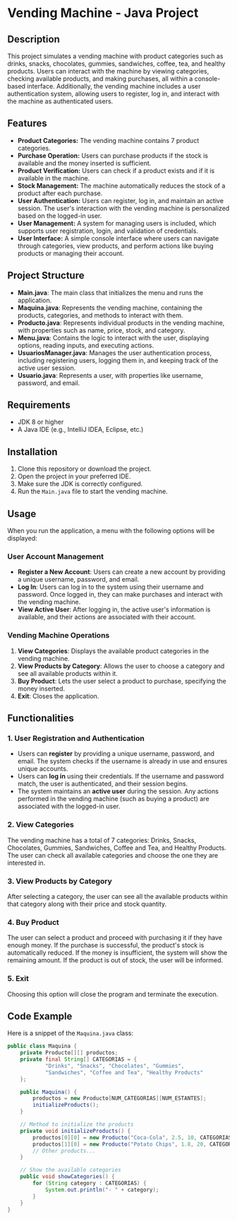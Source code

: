 # Vending Machine - Java Project

## Description

This project simulates a vending machine with product categories such as drinks, snacks, chocolates, gummies, sandwiches, coffee, tea, and healthy products. Users can interact with the machine by viewing categories, checking available products, and making purchases, all within a console-based interface. Additionally, the vending machine includes a user authentication system, allowing users to register, log in, and interact with the machine as authenticated users.

## Features

- **Product Categories:** The vending machine contains 7 product categories.
- **Purchase Operation:** Users can purchase products if the stock is available and the money inserted is sufficient.
- **Product Verification:** Users can check if a product exists and if it is available in the machine.
- **Stock Management:** The machine automatically reduces the stock of a product after each purchase.
- **User Authentication:** Users can register, log in, and maintain an active session. The user's interaction with the vending machine is personalized based on the logged-in user.
- **User Management:** A system for managing users is included, which supports user registration, login, and validation of credentials.
- **User Interface:** A simple console interface where users can navigate through categories, view products, and perform actions like buying products or managing their account.

## Project Structure

- **Main.java**: The main class that initializes the menu and runs the application.
- **Maquina.java**: Represents the vending machine, containing the products, categories, and methods to interact with them.
- **Producto.java**: Represents individual products in the vending machine, with properties such as name, price, stock, and category.
- **Menu.java**: Contains the logic to interact with the user, displaying options, reading inputs, and executing actions.
- **UsuariosManager.java**: Manages the user authentication process, including registering users, logging them in, and keeping track of the active user session.
- **Usuario.java**: Represents a user, with properties like username, password, and email.

## Requirements

- JDK 8 or higher
- A Java IDE (e.g., IntelliJ IDEA, Eclipse, etc.)

## Installation

1. Clone this repository or download the project.
2. Open the project in your preferred IDE.
3. Make sure the JDK is correctly configured.
4. Run the `Main.java` file to start the vending machine.

## Usage

When you run the application, a menu with the following options will be displayed:

### **User Account Management**

- **Register a New Account**: Users can create a new account by providing a unique username, password, and email.
- **Log In**: Users can log in to the system using their username and password. Once logged in, they can make purchases and interact with the vending machine.
- **View Active User**: After logging in, the active user's information is available, and their actions are associated with their account.

### **Vending Machine Operations**

1. **View Categories**: Displays the available product categories in the vending machine.
2. **View Products by Category**: Allows the user to choose a category and see all available products within it.
3. **Buy Product**: Lets the user select a product to purchase, specifying the money inserted.
4. **Exit**: Closes the application.

## Functionalities

### 1. **User Registration and Authentication**

- Users can **register** by providing a unique username, password, and email. The system checks if the username is already in use and ensures unique accounts.
- Users can **log in** using their credentials. If the username and password match, the user is authenticated, and their session begins.
- The system maintains an **active user** during the session. Any actions performed in the vending machine (such as buying a product) are associated with the logged-in user.

### 2. **View Categories**
The vending machine has a total of 7 categories: Drinks, Snacks, Chocolates, Gummies, Sandwiches, Coffee and Tea, and Healthy Products. The user can check all available categories and choose the one they are interested in.

### 3. **View Products by Category**
After selecting a category, the user can see all the available products within that category along with their price and stock quantity.

### 4. **Buy Product**
The user can select a product and proceed with purchasing it if they have enough money. If the purchase is successful, the product's stock is automatically reduced. If the money is insufficient, the system will show the remaining amount. If the product is out of stock, the user will be informed.

### 5. **Exit**
Choosing this option will close the program and terminate the execution.

## Code Example

Here is a snippet of the `Maquina.java` class:

```java
public class Maquina {
    private Producto[][] productos;
    private final String[] CATEGORIAS = {
            "Drinks", "Snacks", "Chocolates", "Gummies",
            "Sandwiches", "Coffee and Tea", "Healthy Products"
    };

    public Maquina() {
        productos = new Producto[NUM_CATEGORIAS][NUM_ESTANTES];
        initializeProducts();
    }

    // Method to initialize the products
    private void initializeProducts() {
        productos[0][0] = new Producto("Coca-Cola", 2.5, 10, CATEGORIAS[0]);
        productos[1][0] = new Producto("Potato Chips", 1.8, 20, CATEGORIAS[1]);
        // Other products...
    }

    // Show the available categories
    public void showCategories() {
        for (String category : CATEGORIAS) {
            System.out.println("- " + category);
        }
    }
}
